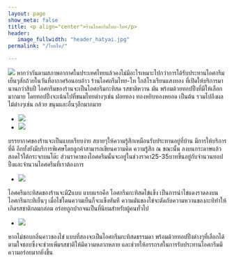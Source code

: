 ```yaml
---
layout: page
show_meta: false
title: <p align="center">ร้านไอศกรีมไทย-ไท</p>
header:
   image_fullwidth: "header_hatyai.jpg"
permalink: "/ไทยไท/"

---
```

<img class="t60" src="{{ site.url }}/images/ไทยไท1.jpg">
	หากว่ากันตามสภาพอากาศในประเทศไทยแล้วคงไม่มีอะไรเหมาะไปกว่าการได้รับประทานไอศกรีมเย็นๆสักถ้วยในวันที่อากาศร้อนอบอ้าว ร้านไอศกรีมไทย-ไท ใกล้โรงเรียนแสงทอง ที่เปิดให้บริการมานานกว่าสิบปี ไอศกรีมของร้านจะเป็นไอศกรีมกะทิสด รสชาติหวาน มัน พร้อมด้วยทอปปิ้งที่มีให้เลือกมากมาย โดยทอปปิ้งจะเน้นไปที่ขนมไทยต่างๆเช่น ฝอยทอง  ทองหยิบทองหยอด เป็นต้น รวมไปถึงผลไม้ต่างๆเช่น กล้วย ขนุนและอื่นๆอีกมากมาย

<ul class="clearing-thumbs small-block-grid-2" data-clearing>
  <li><a href="{{ site.url }}/images/ไทยไท2.jpg"><img src="{{ site.url }}/images/ไทยไท2.jpg"></a></li>
  <li><a href="{{ site.url }}/images/ไทยไท3.jpg"><img src="{{ site.url }}/images/ไทยไท3.jpg"></a></li>
</ul>

บรรยากาศของร้านจะเป็นแบบเรียบง่าย สบายๆให้ความรู้สึกเหมือนรับประทานอยู่ที่บ้าน  มีการให้บริการที่ดี อีกทั้งยังมีบริการพิเศษโดยลูกค้าสามารถเขียนความคิด ความรู้สึก ณ ขณะนั้น ลงบนกระดาษแล้วสอดไว้ใต้กระจกบนโต๊ะ ส่วนราคาของไอศครีมนั้นจะอยู่ในช่วงราคา25-35บาทขึ้นอยู่กับจำนวนทอปปิ้งและจำนวนไอศครีมที่เราต้องการ

<p align="center">
<ul class="clearing-thumbs small-block-grid-1" data-clearing>
  <li><a href="{{ site.url }}/images/ไทยไท4.jpg"><img src="{{ site.url }}/images/ไทยไท4.jpg"></a></li>
</ul>
</p>

ไอศครีมกะทิสดของร้านจะมี2แบบ แบบแรกคือ ไอศกรีมกะทิสดไข่แข็ง เป็นการนำไข่แดงราดลงบนไอศกรีมกะทิเย็นๆ เมื่อไข่โดนความเย็นก็จะแข็งทันที ความมันของไข่จะตัดกับความหวานของกะทิทำให้เกิดรสชาติกลมกล่อม อร่อยถูกปากจนเป็นที่นิยมสำหรับผู้คนทั่วไป

<p align="center">
<ul class="clearing-thumbs small-block-grid-1" data-clearing>
  <li><a href="{{ site.url }}/images/ไทยไท5.jpg"><img src="{{ site.url }}/images/ไทยไท5.jpg"></a></li>
</ul>
</p>

หากไม่ชอบกลิ่นคาวของไข่ แบบที่สองจะเป็นไอศกรีมกะทิสดธรรมดา พร้อมด้วยทอปปิ้งต่างๆที่เลือกได้ตามใจชอบซึ่งจะช่วยเพิ่มรสชาติให้มีความหลากหลาย และช่วยให้อรรถรสในการรับประทานไอศกรีมมีความอร่อยมากยิ่งขึ้น
